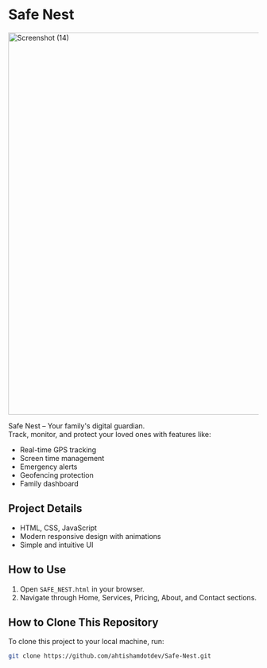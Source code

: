 # Safe Nest
<img width="1360" height="768" alt="Screenshot (14)" src="https://github.com/user-attachments/assets/821740a7-19f1-4da9-aecd-f77325ad5566" />

Safe Nest – Your family's digital guardian.  
Track, monitor, and protect your loved ones with features like:

- Real-time GPS tracking  
- Screen time management  
- Emergency alerts  
- Geofencing protection  
- Family dashboard  

## Project Details

- HTML, CSS, JavaScript
- Modern responsive design with animations
- Simple and intuitive UI

## How to Use

1. Open `SAFE_NEST.html` in your browser.
2. Navigate through Home, Services, Pricing, About, and Contact sections.

## How to Clone This Repository

To clone this project to your local machine, run:

```bash
git clone https://github.com/ahtishamdotdev/Safe-Nest.git

